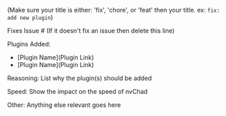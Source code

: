(Make sure your title is either: 'fix', 'chore', or 'feat' then your title. ex:
`fix: add new plugin`)

Fixes Issue # (If it doesn't fix an issue then delete this line)

Plugins Added:

-   [Plugin Name](Plugin Link)
-   [Plugin Name](Plugin Link)

Reasoning: List why the plugin(s) should be added

Speed: Show the impact on the speed of nvChad

Other: Anything else relevant goes here

